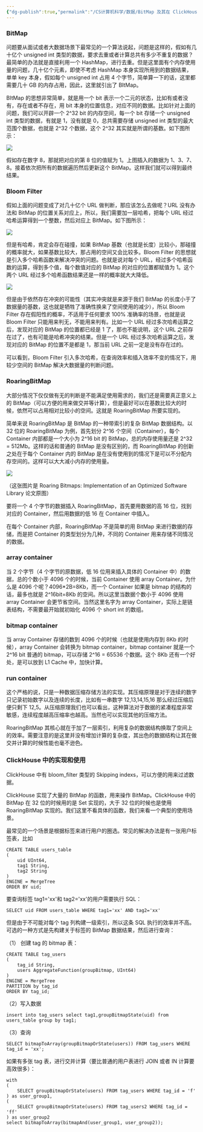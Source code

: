 ```yaml
---
{"dg-publish":true,"permalink":"/CS计算机科学/数据/BitMap 及其在 ClickHouse 中的应用/","created":"2022-05-23T18:18:20.472+08:00","updated":"2024-03-04T02:09:06.784+08:00"}
---
```


### BitMap

问题要从面试或者大数据场景下最常见的一个算法说起，问题是这样的，假如有几十亿个 unsigned int 类型的数据，要求去重或者计算总共有多少不重复的数据？最简单的办法就是直接利用一个 HashMap，进行去重。但是这里面有个内存使用量的问题，几十亿个元素，即使不考虑 HashMap 本身实现所用到的数据结果，单单 key 本身，假如每个 unsigned int 占用 4 个字节，简单算一下的话，这里都需要几十 GB 的内存占用，因此，这里就引出了 BItMap。

  

BItMap 的思想非常简单，就是用一个 bit 表示一个二元的状态，比如有或者没有，存在或者不存在，用 bit 本身的位置信息，对应不同的数据。比如针对上面的问题，我们可以开辟一个 2^32 bit 的内存空间，每一个 bit 存储一个 unsigned int 类型的数据，有就是 1，没有就是 0，总共需要存储 unsigned int 类型的最大范围个数据，也就是 2^32 个数据，这个 2^32 其实就是所谓的基数。如下图所示：

![](/img/user/Z-attach/v2-e22cbf2a63970ffe004f868a7040052a_r.jpg)

假如存在数字 8，那就把对应的第 8 位的值赋为 1。上图插入的数据为 1、3、7、8。接着依次把所有的数据遍历然后更新这个 BitMap。这样我们就可以得到最终结果。

### Bloom Filter

假如上面的问题变成了对几十亿个 URL 做判断，那应该怎么去做呢？URL 没有办法和 BitMap 的位置关系对应上，所以，我们需要加一层哈希，把每个 URL 经过哈希运算得到一个整数，然后对应上 BitMap。如下图所示：  

![](/img/user/Z-attach/v2-0dbdbb87d423175e32ba6520ba828619_r.jpg)

但是有哈希，肯定会存在碰撞，如果 BitMap 基数（也就是长度）比较小，那碰撞的概率就大，如果基数比较大，那占用的空间又会比较多。Bloom Filter 的思想就是引入多个哈希函数来解决冲突的问题。也就是说对每个 URL，经过多个哈希函数的运算，得到多个值，每个数值对应的 BitMap 的对应的位置都赋值为 1。这个两个 URL 经过多个哈希函数结果还是一样的概率就大大降低。

![](/img/user/Z-attach/v2-9d67446133b9b1f5fe6b0a42631b4555_r.jpg)

但是由于依然存在冲突的可能性（其实冲突就是来源于我们 BitMap 的长度小于了数据量的基数，这也就是牺牲了准确性换来了空间使用的减少），所以 Bloom Filter 存在假阳性的概率，不适用于任何要求 100% 准确率的场景，也就是说 Bloom Filter 只能用来判无，不能用来判有。比如一个 URL 经过多次哈希运算之后，发现对应的 BitMap 的位置都已经是 1 了，那也不能说明，这个 URL 之前存在过了，也有可能是哈希冲突的结果。但是一个 URL 经过多次哈希运算之后，发现对应的 BitMap 的位置不是都是 1，那当前 URL 之前一定是没有存在过的。

可以看到，Bloom Filter 引入多次哈希，在查询效率和插入效率不变的情况下，用较少空间的 BitMap 解决大数据量的判断问题。

### RoaringBitMap

大部分情况下仅仅做有无的判断是不能满足使用需求的，我们还是需要真正意义上的 BitMap（可以方便的用来做交并等计算），但是最好可以在基数比较大的时候，依然可以占用相对比较小的空间。这就是 RoaringBitMap 所要实现的。

简单来说 RoaringBitMap 是 BitMap 的一种带索引的复杂 BitMap 数据结构。以 32 位的 RoaringBitMap 为例，首先划分 2^16 个空间（Container），每个 Container 内部都是一个大小为 2^16 bit 的 BitMap，总的内存使用量还是 2^32 = 512Mb。这样的话和普通的 BitMap 是没有区别的，而 RoaringBitMap 的创新之处在于每个 Container 内的 BitMap 是在没有使用到的情况下是可以不分配内存空间的。这样可以大大减小内存的使用量。

![](/img/user/Z-attach/v2-c419f766abe27198a7f28c9d01daea92_r.jpg)

（这张图片是 Roaring Bitmaps: Implementation of an Optimized Software Library 论文原图）

要将一个 4 个字节的数据插入 RoaringBitMap，首先要用数据的高 16 位，找到对应的 Container，然后用数据的低 16 在 Container 中插入。

在每个 Container 内部，RoaringBitMap 不是简单的用 BitMap 来进行数据的存储，而是把 Container 的类型划分为几种，不同的 Container 用来存储不同情况的数据。

### array container

当 2 个字节（4 个字节的原数据，低 16 位用来插入具体的 Container 中）的数据，总的个数小于 4096 个的时候，当前 Container 使用 array Container。为什么是 4096 个呢？4096*2B=8Kb，而一个 Container 如果是 bitmap 的结构的话，最多也就是 2^16bit=8Kb 的空间。所以这里当数据个数小于 4096 使用 array Container 会更节省空间。当然这里名字为 array Container，实际上是链表结构，不需要最开始就初始化 4096 个 short int 的数组。

### bitmap container

当 array Container 存储的数到 4096 个的时候（也就是使用内存到 8Kb 的时候），array Container 会转换为 bitmap container，bitmap container 就是一个 2^16 bit 普通的 bitmap，可以存储 2^16 = 65536 个数据。这个 8Kb 还有一个好处，是可以放到 L1 Cache 中，加快计算。

### run container

这个严格的说，只是一种数据压缩存储方法的实现。其压缩原理是对于连续的数字只记录初始数字以及连续的长度，比如有一串数字 12,13,14,15,16 那么经过压缩后便只剩下 12,5。从压缩原理我们也可以看出，这种算法对于数据的紧凑程度非常敏感，连续程度越高压缩率也越高。当然也可以实现其他的压缩方法。

RoaringBitMap 其核心就在于加了一层索引，利用复杂的数据结构换取了空间上的效率。需要注意的是这里并没有增加计算的复杂度，其出色的数据结构让其在做交并计算的时候性能也毫不逊色。

### ClickHouse 中的实现和使用

ClickHouse 中有 bloom_filter 类型的 Skipping indexs，可以方便的用来过滤数据。

ClickHouse 实现了大量的 BitMap 的函数，用来操作 BitMap。ClickHouse 中的 BitMap 在 32 位的时候用的是 Set 实现的，大于 32 位的时候也是使用 RoaringBitMap 实现的。我们这里不看具体的函数，我们来看一个典型的使用场景。

最常见的一个场景是根据标签来进行用户的圈选。常见的解决办法是有一张用户标签表，比如

```
CREATE TABLE users_table
(
    uid UInt64,
    tag1 String,
    tag2 String
)
ENGINE = MergeTree
ORDER BY uid;
```

要查询标签 tag1='xx'和 tag2='xx'的用户需要执行 SQL：

```
SELECT uid FROM users_table WHERE tag1='xx' AND tag2='xx'
```

但是由于不可能对每个 tag 列构建一级索引，所以这条 SQL 执行的效率并不高。可选的一种方式是先构建关于标签的 BitMap 数据结果，然后进行查询：

（1） 创建 tag 的 bitmap 表：

```
CREATE TABLE tag_users
(
    tag_id String,
    users AggregateFunction(groupBitmap, UInt64)
)
ENGINE = MergeTree
PARTITION by tag_id
ORDER BY tag_id;
```

（2）写入数据

```
insert into tag_users select tag1,groupBitmapState(uid) from users_table group by tag1;
```

（3）查询

```
SELECT bitmapToArray(groupBitmapOrState(users)) FROM tag_users WHERE tag_id = 'xx';
```

如果有多张 tag 表，进行交并计算（要比普通的用户表进行 JOIN 或者 IN 计算要高效很多）：

```
with
(
    SELECT groupBitmapOrState(users) FROM tag_users WHERE tag_id = 'f'
) as user_group1,
(
    SELECT groupBitmapOrState(users) FROM tag_users2 WHERE tag_id = 'ff'
) as user_group2
select bitmapToArray(bitmapAnd(user_group1, user_group2));
```